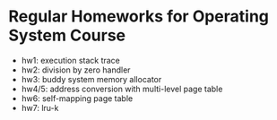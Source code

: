 # Regular Homeworks for Operating System Course

+ hw1: execution stack trace
+ hw2: division by zero handler
+ hw3: buddy system memory allocator
+ hw4/5: address conversion with multi-level page table
+ hw6: self-mapping page table
+ hw7: lru-k

